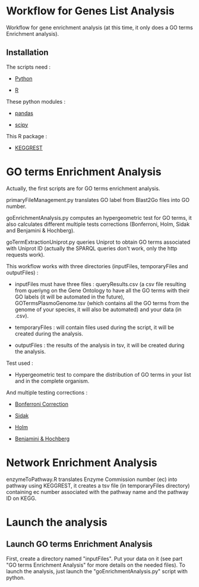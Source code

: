 # Workflow for Genes List Analysis

Workflow for gene enrichment analysis (at this time, it only does a GO terms Enrichment analysis).

## Installation

The scripts need :

* [Python](https://www.python.org/downloads/)

* [R](https://cran.r-project.org/index.html)

These python modules :

* [pandas](http://pandas.pydata.org/)

* [scipy](https://pypi.python.org/pypi/scipy)

This R package :

* [KEGGREST](https://bioconductor.org/packages/release/bioc/html/KEGGREST.html)

# GO terms Enrichment Analysis

Actually, the first scripts are for GO terms enrichment analysis.

primaryFileManagement.py translates GO label from Blast2Go files into GO number.

goEnrichmentAnalysis.py computes an hypergeometric test for GO terms, it also calculates different multiple tests corrections (Bonferroni, Holm, Sidak and Benjamini & Hochberg).

goTermExtractionUniprot.py queries Uniprot to obtain GO terms associated with Uniprot ID (actually the SPARQL queries don't work, only the http requests work).

This workflow works with three directories (inputFiles, temporaryFiles and outputFiles) :

* inputFiles must have three files : queryResults.csv (a csv file resulting from queriyng on the Gene Ontology to have all the GO terms with their GO labels (it will be automated in the future), GOTermsPlasmoGenome.tsv (which contains all the GO terms from the genome of your species, it will also be automated) and your data (in .csv).

* temporaryFiles : will contain files used during the script, it will be created during the analysis.

* outputFiles : the results of the analysis in tsv, it will be created during the analysis.

Test used :

* Hypergeometric test to compare the distribution of GO terms in your list and in the complete organism.

And multiple testing corrections :

* [Bonferroni Correction](http://www.jstor.org/stable/2282330?seq=1#page_scan_tab_contents)

* [Sidak](https://www.jstor.org/stable/2283989?seq=1#page_scan_tab_contents)

* [Holm](http://www.jstor.org/stable/4615733?seq=1#page_scan_tab_contents)

* [Benjamini & Hochberg](https://www.jstor.org/stable/2346101?seq=1#page_scan_tab_contents)

# Network Enrichment Analysis

enzymeToPathway.R translates Enzyme Commission number (ec) into pathway using KEGGREST, it creates a tsv file (in temporaryFiles directory) containing ec number associated with the pathway name and the pathway ID on KEGG.

# Launch the analysis

## Launch GO terms Enrichment Analysis

First, create a directory named "inputFiles". Put your data on it (see part "GO terms Enrichment Analysis" for more details on the needed files).
To launch the analysis, just launch the "goEnrichmentAnalysis.py" script with python.
